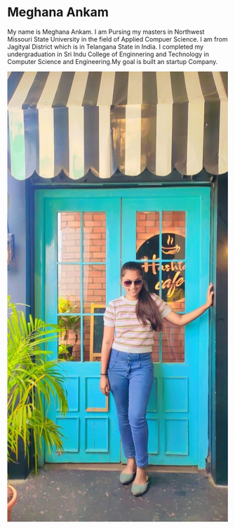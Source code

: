 # Meghana Ankam

My name is Meghana Ankam. I am Pursing my masters in Northwest Missouri State University in the field of Applied Compuer Science. I am from Jagityal District which is in Telangana State in India. I completed my undergraduation in Sri Indu College of Enginnering and Technology in Computer Science and Engineering.My goal is built an startup Company.

![My photo](Meghana.jpeg)
